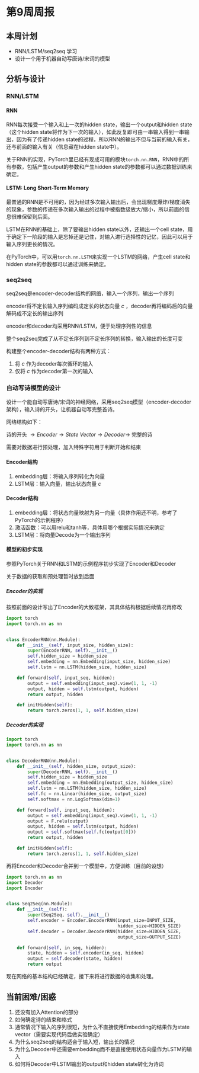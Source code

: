 # 第9周周报

## 本周计划

- RNN/LSTM/seq2seq 学习
- 设计一个用于机器自动写唐诗/宋词的模型

## 分析与设计

### RNN/LSTM

#### RNN

RNN每次接受一个输入和上一次的hidden state，输出一个output和hidden state（这个hidden state将作为下一次的输入），如此反复即可由一串输入得到一串输出，因为有了传递hidden state的过程，所以RNN的输出不但与当前的输入有关，还与前面的输入有关（信息藏在hidden state中）。

关于RNN的实现，PyTorch里已经有现成可用的模块`torch.nn.RNN`，RNN中的所有参数，包括产生output的参数和产生hidden state的参数都可以通过数据训练来确定。

#### LSTM: Long Short-Term Memory

最普通的RNN是不可用的，因为经过多次输入输出后，会出现梯度爆炸/梯度消失的现象，参数的传递在多次输入输出的过程中被指数级放大/缩小，所以前面的信息很难保留到后面。

LSTM在RNN的基础上，除了要输出hidden state以外，还输出一个cell state，用于确定下一阶段的输入是忘掉还是记住，对输入进行选择性的记忆，因此可以用于输入序列更长的情况。

在PyTorch中，可以用`torch.nn.LSTM`来实现一个LSTM的网络，产生cell state和hidden state的参数都可以通过训练来确定。

### seq2seq

seq2seq是encoder-decoder结构的网络，输入一个序列，输出一个序列

encoder将不定长输入序列编码成定长的状态向量 $c$ ，decoder再将编码后的向量解码成不定长的输出序列

encoder和decoder均采用RNN/LSTM，便于处理序列性的信息

整个seq2seq完成了从不定长序列到不定长序列的转换，输入输出的长度可变

构建整个encoder-decoder结构有两种方式：

1. 将 $c$ 作为decoder每次循环的输入
2. 仅将 $c$ 作为decoder第一次的输入

### 自动写诗模型的设计

设计一个能自动写唐诗/宋词的神经网络，采用seq2seq模型（encoder-decoder架构），输入诗的开头，让机器自动写完整首诗。

网络结构如下：

诗的开头 $\rightarrow Encoder \rightarrow State\ Vector \rightarrow Decoder \rightarrow$ 完整的诗

需要对数据进行预处理，加入特殊字符用于判断开始和结束

#### Encoder结构

1. embedding层：将输入序列转化为向量
2. LSTM层：输入向量，输出状态向量 $c$

#### Decoder结构

1. embedding层：将状态向量映射为另一向量（具体作用还不明，参考了PyTorch的示例程序）
2. 激活函数：可以用relu和tanh等，具体用哪个根据实际情况来确定
3. LSTM层：将向量Decode为一个输出序列

#### 模型的初步实现

参照PyTorch关于RNN和LSTM的示例程序初步实现了Encoder和Decoder

关于数据的获取和预处理暂时放到后面

##### Encoder的实现

按照前面的设计写出了Encoder的大致框架，其具体结构根据后续情况再修改

```python
import torch
import torch.nn as nn


class EncoderRNN(nn.Module):
    def __init__(self, input_size, hidden_size):
        super(EncoderRNN, self).__init__()
        self.hidden_size = hidden_size
        self.embedding = nn.Embedding(input_size, hidden_size)
        self.lstm = nn.LSTM(hidden_size, hidden_size)

    def forward(self, input_seq, hidden):
        output = self.embedding(input_seq).view(1, 1, -1)
        output, hidden = self.lstm(output, hidden)
        return output, hidden

    def initHidden(self):
        return torch.zeros(1, 1, self.hidden_size)
```

##### Decoder的实现

```python
import torch
import torch.nn as nn


class DecoderRNN(nn.Module):
    def __init__(self, hidden_size, output_size):
        super(DecoderRNN, self).__init__()
        self.hidden_size = hidden_size
        self.embedding = nn.Embedding(output_size, hidden_size)
        self.lstm = nn.LSTM(hidden_size, hidden_size)
        self.fc = nn.Linear(hidden_size, output_size)
        self.softmax = nn.LogSoftmax(dim=1)

    def forward(self, input_seq, hidden):
        output = self.embedding(input_seq).view(1, 1, -1)
        output = F.relu(output)
        output, hidden = self.lstm(output, hidden)
        output = self.softmax(self.fc(output[0]))
        return output, hidden

    def initHidden(self):
        return torch.zeros(1, 1, self.hidden_size)
```

再将Encoder和Decoder合并到一个模型中，方便训练（目前的设想）

```python
import torch.nn as nn
import Decoder
import Encoder


class Seq2Seq(nn.Module):
    def __init__(self):
        super(Seq2Seq, self).__init__()
        self.encoder = Encoder.EncoderRNN(input_size=INPUT_SIZE,
                                          hidden_size=HIDDEN_SIZE)
        self.decoder = Decoder.DecoderRNN(hidden_size=HIDDEN_SIZE,
                                          output_size=OUTPUT_SIZE)

    def forward(self, in_seq, hidden):
        state, hidden = self.encoder(in_seq, hidden)
        output = self.decoder(state, hidden)
        return output
```

现在网络的基本结构已经确定，接下来将进行数据的收集和处理。

## 当前困难/困惑

1. 还没有加入Attention的部分
2. 如何确定诗的结束和格式
3. 通常情况下输入的序列很短，为什么不直接使用Embedding的结果作为state vector（需要实现代码后做实验确定）
4. 为什么seq2seq的结构适合于输入短，输出长的情况
5. 为什么Decoder中还需要embedding而不是直接使用状态向量作为LSTM的输入
6. 如何将Decoder中LSTM输出的output和hidden state转化为诗词
